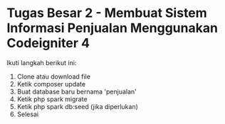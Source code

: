 # Tugas Besar 2 - Membuat Sistem Informasi Penjualan Menggunakan Codeigniter 4

Ikuti langkah berikut ini:
1. Clone atau download file
2. Ketik composer update
3. Buat database baru bernama 'penjualan'
4. Ketik php spark migrate
5. Ketik php spark db:seed (jika diperlukan)
6. Selesai
